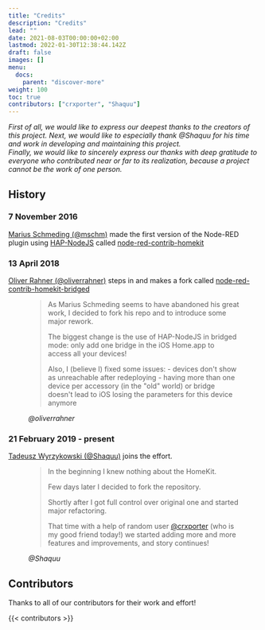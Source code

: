 ```yaml
---
title: "Credits"
description: "Credits"
lead: ""
date: 2021-08-03T00:00:00+02:00
lastmod: 2022-01-30T12:38:44.142Z
draft: false
images: []
menu:
  docs:
    parent: "discover-more"
weight: 100
toc: true
contributors: ["crxporter", "Shaquu"]
---
```


*First of all, we would like to express our deepest thanks to the creators of this project.*
*Next, we would like to especially thank @Shaquu for his time and work in developing and maintaining this project.*\
*Finally, we would like to sincerely express our thanks with deep gratitude to everyone who contributed near or far to its realization, because a project cannot be the work of one person.*

## History

### 7 November 2016

[Marius Schmeding (@mschm)](https://github.com/mschm) made the first version of the Node-RED plugin using [HAP-NodeJS](https://github.com/homebridge/HAP-NodeJS) called [node-red-contrib-homekit](https://www.npmjs.com/package/node-red-contrib-homekit)

### 13 April 2018

[Oliver Rahner (@oliverrahner)](https://github.com/oliverrahner) steps in and makes a fork called [node-red-contrib-homekit-bridged](https://www.npmjs.com/package/node-red-contrib-homekit-bridged)

<figure>
<blockquote class="blockquote">
<p>As Marius Schmeding seems to have abandoned his great work, I decided to fork his repo and to introduce some major rework.</p>
<p>The biggest change is the use of HAP-NodeJS in bridged mode: only add one bridge in the iOS Home.app to access all your devices!</p>
Also, I (believe I) fixed some issues:
- devices don't show as unreachable after redeploying
- having more than one device per accessory (in the "old" world) or bridge doesn't lead to iOS losing the parameters for this device anymore
</blockquote>
<figcaption class="blockquote-footer">
<cite title="Oliver Rahner">@oliverrahner</cite>
</figcaption>
</figure>

### 21 February 2019 - present

[Tadeusz Wyrzykowski (@Shaquu)](https://github.com/Shaquu) joins the effort.

<figure>
<blockquote class="blockquote">
<p>In the beginning I knew nothing about the HomeKit.</p>
<p>Few days later I decided to fork the repository.</p>
<p>Shortly after I got full control over original one and started major refactoring.</p>
<p>That time with a help of random user <a href="https://github.com/crxporter">@crxporter</a> (who is my good friend today!) we started adding more and more features and improvements, and story continues!</p>
</blockquote>
<figcaption class="blockquote-footer">
<cite title="Tadeusz Wyrzykowski">@Shaquu</cite>
</figcaption>
</figure>

## Contributors

Thanks to all of our contributors for their work and effort!

{{< contributors >}}
